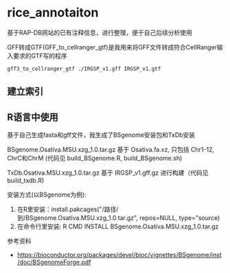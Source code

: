 # rice_annotaiton

基于RAP-DB网站的已有注释信息，进行整理，便于自己后续分析使用

GFF转成GTF(GFF_to_cellranger_gtf)是我用来将GFF文件转成符合CellRanger输入要求的GTF写的程序

```
gff3_to_cellranger_gtf ./IRGSP_v1.gff IRGSP_v1.gtf
```


## 建立索引


## R语言中使用

基于自己生成fasta和gff文件，我生成了BSgenome安装包和TxDb安装

BSgenome.Osativa.MSU.xzg_1.0.tar.gz 基于 Osativa.fa.xz, 只包括 Chr1-12, ChrC和ChrM (代码见 build_BSgenome.R, build_BSgenome.sh)

TxDb.Osativa.MSU.xzg_1.0.tar.gz 基于 IRGSP_v1.gff.gz 进行构建（代码见build_txdb.R)

安装方式(以BSgenome为例):

1. 在R里安装：install.pakcages("/路径/到/BSgenome.Osativa.MSU.xzg_1.0.tar.gz", repos=NULL, type="source) 
1. 在命令行里安装: R CMD INSTALL BSgenome.Osativa.MSU.xzg_1.0.tar.gz


参考资料
- https://bioconductor.org/packages/devel/bioc/vignettes/BSgenome/inst/doc/BSgenomeForge.pdf
